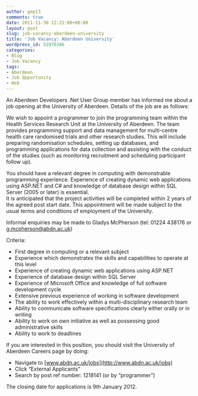 ```yaml
---
author: gep13
comments: true
date: 2011-11-30 12:21:00+00:00
layout: post
slug: job-vacancy-aberdeen-university
title: 'Job Vacancy: Aberdeen University'
wordpress_id: 52976386
categories:
- Blog
- Job Vacancy
tags:
- Aberdeen
- Job Opportunity
- Web
---
```


An Aberdeen Developers .Net User Group member has informed me about a job opening at the University of Aberdeen. Details of the job are as follows:

We wish to appoint a programmer to join the programming team within the Health Services Research Unit at the University of Aberdeen. The team provides programming support and data management for multi-centre health care randomised trials and other research studies. This will include preparing randomisation schedules, setting up databases, and programming applications for data collection and assisting with the conduct of the studies (such as monitoring recruitment and scheduling participant follow up).

  
You should have a relevant degree in computing with demonstrable programming experience. Experience of creating dynamic web applications using ASP.NET and C# and knowledge of database design within SQL Server (2005 or later) is essential.  
It is anticipated that the project activities will be completed within 2 years of the agreed post start date. This appointment will be made subject to the usual terms and conditions of employment of the University.

  
Informal enquiries may be made to Gladys McPherson (tel: 01224 438176 or [g.mcpherson@abdn.ac.uk](mailto:g.mcpherson@abdn.ac.uk))

  
Criteria:

  * First degree in computing or a relevant subject
  * Experience which demonstrates the skills and capabilities to operate at this level
  * Experience of creating dynamic web applications using ASP.NET
  * Experience of database design within SQL Server
  * Experience of Microsoft Office and knowledge of full software development cycle
  * Extensive previous experience of working in software development
  * The ability to work effectively within a multi-disciplinary research team
  * Ability to communicate software specifications clearly either orally or in writing
  * Ability to work on own initiative as well as possessing good administrative skills
  * Ability to work to deadlines


If you are interested in this position, you should visit the University of Aberdeen Careers page by doing:

  * Navigate to [www.abdn.ac.uk/jobs](http://www.abdn.ac.uk/jobs)
  * Click “External Applicants”
  * Search by post ref number: 1218141 (or by “programmer”)



The closing date for applications is 9th January 2012.

